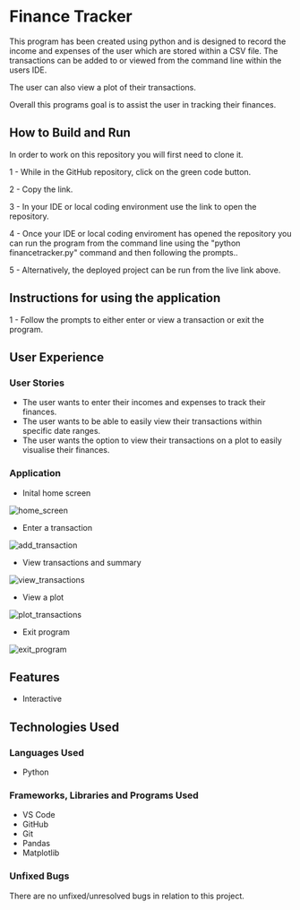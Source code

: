 # Finance Tracker

This program has been created using python and is designed to record the income and expenses of the user which are stored within a CSV file. The transactions can be added to or viewed from the command line within the users IDE.

The user can also view a plot of their transactions.

Overall this programs goal is to assist the user in tracking their finances.

## How to Build and Run

In order to work on this repository you will first need to clone it.

1 - While in the GitHub repository, click on the green code button.

2 - Copy the link.

3 - In your IDE or local coding environment use the link to open the repository. 

4 - Once your IDE or local coding enviroment has opened the repository you can run the program from the command line using the "python financetracker.py" command and then following the prompts..

5 - Alternatively, the deployed project can be run from the live link above.

## Instructions for using the application

1 - Follow the prompts to either enter or view a transaction or exit the program.

## User Experience

### User Stories

- The user wants to enter their incomes and expenses to track their finances.
- The user wants to be able to easily view their transactions within specific date ranges.
- The user wants the option to view their transactions on a plot to easily visualise their finances.

### Application

- Inital home screen
  
![home_screen](https://github.com/user-attachments/assets/838a0b70-4af1-4b7f-8d13-ef141a2b6d17)


- Enter a transaction
  
![add_transaction](https://github.com/user-attachments/assets/11801042-c419-4839-882c-40287b49f776)


- View transactions and summary
  
![view_transactions](https://github.com/user-attachments/assets/5a6bf383-aa70-41da-9f48-29eefde7758a)


- View a plot
  
![plot_transactions](https://github.com/user-attachments/assets/be5ca5e6-62a8-474f-b578-64c8f11acd1d)


- Exit program

![exit_program](https://github.com/user-attachments/assets/d6af4e5f-5673-4289-a249-23b8451d4f71)


## Features

- Interactive

## Technologies Used

### Languages Used
- Python

### Frameworks, Libraries and Programs Used
- VS Code
- GitHub
- Git
- Pandas
- Matplotlib

### Unfixed Bugs

There are no unfixed/unresolved bugs in relation to this project.
